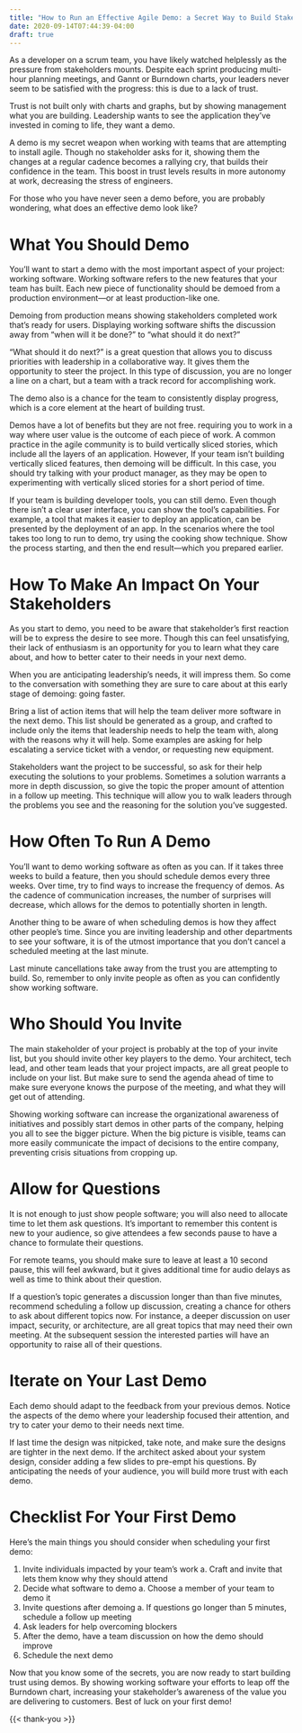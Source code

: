 ```yaml
---
title: "How to Run an Effective Agile Demo: a Secret Way to Build Stakeholder Trust"
date: 2020-09-14T07:44:39-04:00
draft: true
---
```


As a developer on a scrum team, you have likely watched helplessly as the pressure from stakeholders mounts. Despite each sprint producing multi-hour planning meetings, and Gannt or Burndown charts, your leaders never seem to be satisfied with the progress: this is due to a lack of trust.

Trust is not built only with charts and graphs, but by showing management what you are building. Leadership wants to see the application they’ve invested in coming to life, they want a demo.

A demo is my secret weapon when working with teams that are attempting to install agile. Though no stakeholder asks for it, showing them the changes at a regular cadence becomes a rallying cry, that builds their confidence in the team. This boost in trust levels results in more autonomy at work, decreasing the stress of engineers.

For those who you have never seen a demo before, you are probably wondering, what does an effective demo look like?

# What You Should Demo

You’ll want to start a demo with the most important aspect of your project: working software. Working software refers to the new features that your team has built. Each new piece of functionality should be demoed from a production environment—or at least production-like one.

Demoing from production means showing stakeholders completed work that’s ready for users. Displaying working software shifts the discussion away from “when will it be done?” to “what should it do next?”

“What should it do next?” is a great question that allows you to discuss priorities with leadership in a collaborative way. It gives them the opportunity to steer the project. In this type of discussion, you are no longer a line on a chart, but a team with a track record for accomplishing work.

The demo also is a chance for the team to consistently display progress, which is a core element at the heart of building trust.

Demos have a lot of benefits but they are not free. requiring you to work in a way where user value is the outcome of each piece of work. A common practice in the agile community is to build vertically sliced stories, which include all the layers of an application. However, If your team isn’t building vertically sliced features, then demoing will be difficult. In this case, you should try talking with your product manager, as they may be open to experimenting with vertically sliced stories for a short period of time.

If your team is building developer tools, you can still demo. Even though there isn’t a clear user interface, you can show the tool’s capabilities. For example, a tool that makes it easier to deploy an application, can be presented by the deployment of an app. In the scenarios where the tool takes too long to run to demo, try using the cooking show technique. Show the process starting, and then the end result—which you prepared earlier.

# How To Make An Impact On Your Stakeholders

As you start to demo, you need to be aware that stakeholder’s first reaction will be to express the desire to see more. Though this can feel unsatisfying, their lack of enthusiasm is an opportunity for you to learn what they care about, and how to better cater to their needs in your next demo.

When you are anticipating leadership’s needs, it will impress them. So come to the conversation with something they are sure to care about at this early stage of demoing: going faster.

Bring a list of action items that will help the team deliver more software in the next demo. This list should be generated as a group, and crafted to include only the items that leadership needs to help the team with, along with the reasons why it will help. Some examples are asking for help escalating a service ticket with a vendor, or requesting new equipment.

Stakeholders want the project to be successful, so ask for their help executing the solutions to your problems. Sometimes a solution warrants a more in depth discussion, so give the topic the proper amount of attention in a follow up meeting. This technique will allow you to walk leaders through the problems you see and the reasoning for the solution you’ve suggested.

# How Often To Run A Demo

You’ll want to demo working software as often as you can. If it takes three weeks to build a feature, then you should schedule demos every three weeks. Over time, try to find ways to increase the frequency of demos. As the cadence of communication increases, the number of surprises will decrease, which allows for the demos to potentially shorten in length.

Another thing to be aware of when scheduling demos is how they affect other people’s time. Since you are inviting leadership and other departments to see your software, it is of the utmost importance that you don’t cancel a scheduled meeting at the last minute.

Last minute cancellations take away from the trust you are attempting to build. So, remember to only invite people as often as you can confidently show working software.

# Who Should You Invite

The main stakeholder of your project is probably at the top of your invite list, but you should invite other key players to the demo. Your architect, tech lead, and other team leads that your project impacts, are all great people to include on your list. But make sure to send the agenda ahead of time to make sure everyone knows the purpose of the meeting, and what they will get out of attending.

Showing working software can increase the organizational awareness of initiatives and possibly start demos in other parts of the company, helping you all to see the bigger picture. When the big picture is visible, teams can more easily communicate the impact of decisions to the entire company, preventing crisis situations from cropping up.

# Allow for Questions

It is not enough to just show people software; you will also need to allocate time to let them ask questions. It’s important to remember this content is new to your audience, so give attendees a few seconds pause to have a chance to formulate their questions.

For remote teams, you should make sure to leave at least a 10 second pause, this will feel awkward, but it gives additional time for audio delays as well as time to think about their question.

If a question’s topic generates a discussion longer than than five minutes, recommend scheduling a follow up discussion, creating a chance for others to ask about different topics now. For instance, a deeper discussion on user impact, security, or architecture, are all great topics that may need their own meeting. At the subsequent session the interested parties will have an opportunity to raise all of their questions.

# Iterate on Your Last Demo

Each demo should adapt to the feedback from your previous demos. Notice the aspects of the demo where your leadership focused their attention, and try to cater your demo to their needs next time.

If last time the design was nitpicked, take note, and make sure the designs are tighter in the next demo. If the architect asked about your system design, consider adding a few slides to pre-empt his questions. By anticipating the needs of your audience, you will build more trust with each demo.


# Checklist For Your First Demo

Here’s the main things you should consider when scheduling your first demo:

1. Invite individuals impacted by your team’s work
  a. Craft and invite that lets them know why they should attend
2. Decide what software to demo
  a. Choose a member of your team to demo it
3. Invite questions after demoing
  a. If questions go longer than 5 minutes, schedule a follow up meeting
4. Ask leaders for help overcoming blockers
5. After the demo, have a team discussion on how the demo should improve
6. Schedule the next demo


Now that you know some of the secrets, you are now ready to start building trust using demos. By showing working software your efforts to leap off the Burndown chart, increasing your stakeholder’s awareness of the value you are delivering to customers. Best of luck on your first demo!

{{< thank-you >}}
